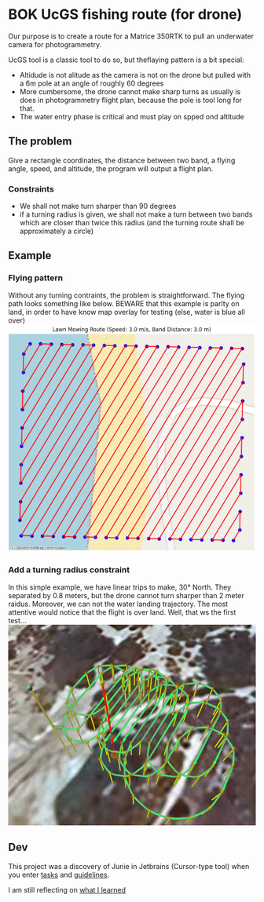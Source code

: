 # BOK UcGS fishing route (for drone)

Our purpose is to create a route for a Matrice 350RTK to pull an underwater camera for photogrammetry.


UcGS tool is a classic tool to do so, but theflaying pattern is a bit special:
 * Altidude is not alitude as the camera is not on the drone but pulled with a 6m pole at an angle of roughly 60 degrees
 * More cumbersome, the drone cannot make sharp turns as usually is does in photogrammetry flight plan, because the pole is tool long for that.
 * The water entry phase is critical and must play on spped ond altitude


## The problem

Give a rectangle coordinates, the distance between two band, a flying angle, speed, and altitude, the program will output a flight plan.

### Constraints
 * We shall not make turn sharper than 90 degrees
 * if a turning radius is given, we shall not make a turn between two bands which are closer than twice this radius (and the turning route shall be approximately a circle)

## Example
### Flying pattern
Without any turning contraints, the problem is straightforward.
The flying path looks something like below. BEWARE that this example is parlty on land, in order to have know map overlay for testing (else, water is blue all over)
![img.png](docs/images/30-degrees-simple-lambayanna.png)

### Add a turning radius constraint
In this simple example, we have linear trips to make, 30° North. They separated by 0.8 meters, but the drone cannot turn sharper than 2 meter raidus.
Moreover, we can not the water landing trajectory.
The most attentive would notice that the flight is over land. Well, that ws the first test...
![img.png](img.png)

## Dev
This project was a discovery of Junie in Jetbrains (Cursor-type tool) when you enter [tasks](docs/tasks.md) and [guidelines](.junie/guidelines.md).

I am still reflecting on [what I learned](docs/junie-lessons.md)